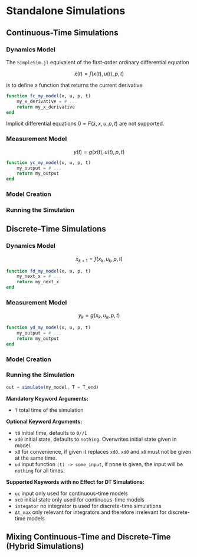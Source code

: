 # Standalone Simulations

## Continuous-Time Simulations

### Dynamics Model

The `SimpleSim.jl` equivalent of the first-order ordinary differential equation

```math
\dot{x}(t) = f(x(t), u(t), p, t)
```

is to define a function that returns the current derivative

```julia
function fc_my_model(x, u, p, t)
    my_x_derivative = # ...
    return my_x_derivative
end
```

Implicit differential equations $0 = F(\dot{x}, x, u, p, t)$ are not supported.

### Measurement Model

```math
y(t) = g(x(t), u(t), p, t)
```

```julia
function yc_my_model(x, u, p, t)
    my_output = # ...
    return my_output
end
```

### Model Creation

### Running the Simulation

## Discrete-Time Simulations

### Dynamics Model

```math
x_{k+1} = f(x_k, u_k, p, t)
```

```julia
function fd_my_model(x, u, p, t)
    my_next_x = # ...
    return my_next_x
end
```

### Measurement Model

```math
y_k = g(x_k, u_k, p, t)
```

```julia
function yd_my_model(x, u, p, t)
    my_output = # ...
    return my_output
end
```

### Model Creation

### Running the Simulation

```julia
out = simulate(my_model, T = T_end)
```

__Mandatory Keyword Arguments:__

* `T` total time of the simulation

__Optional Keyword Arguments:__

* `t0` initial time, defaults to `0//1`
* `xd0` initial state, defaults to `nothing`. Overwrites initial state given in model.
* `x0` for convenience, if given it replaces `xd0`. `xd0` and `x0` must not be given at the same time.
* `ud` input function  `(t) -> some_input`, if none is given, the input will be `nothing` for all times.

__Supported Keywords with no Effect for DT Simulations:__

* `uc` input only used for continuous-time models
* `xc0` initial state only used for continuous-time models
* `integator` no integrator is used for discrete-time simulations
* `Δt_max` only relevant for integrators and therefore irrelevant for discrete-time models

## Mixing Continuous-Time and Discrete-Time (Hybrid Simulations)
